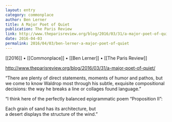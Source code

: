 ```yaml
---
layout: entry
category: commonplace
author: Ben Lerner
title: A Major Poet of Quiet
publication: The Paris Review
link: http://www.theparisreview.org/blog/2016/03/31/a-major-poet-of-quiet/
date: 2016-04-03
permalink: 2016/04/03/ben-lerner-a-major-poet-of-quiet
---
```


[[2016]] • [[Commonplace]] • [[Ben Lerner]] • [[The Paris Review]]

http://www.theparisreview.org/blog/2016/03/31/a-major-poet-of-quiet/

“There are plenty of direct statements, moments of humor and pathos, but we come to know Waldrop most through his subtle, exquisite compositional decisions: the way he breaks a line or collages found language.”

“I think here of the perfectly balanced epigrammatic poem “Proposition II”:

Each grain of sand has its architecture, but
<br>a desert displays the structure of the wind.”



